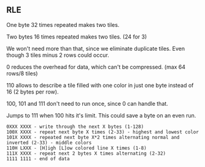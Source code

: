 ## RLE

One byte 32 times repeated makes two tiles.

Two bytes 16 times repeated makes two tiles. (24 for 3)

We won't need more than that, since we eliminate duplicate tiles. Even though 3 tiles minus 2 rows could occur.

0 reduces the overhead for data, which can't be compressed. (max 64 rows/8 tiles)

110 allows to describe a tile filled with one color in just one byte instead of 16 (2 bytes per row).

100, 101 and 111 don't need to run once, since 0 can handle that.

Jumps to 111 when 100 hits it's limit. This could save a byte on an even run.

```
0XXX XXXX - write through the next X bytes (1-128)
100X XXXX - repeat next byte X times (2-33) - highest and lowest color
101X XXXX - repeated next byte X*2 times alternating normal and inverted (2-33) - middle colors
110H LXXX - [H]igh [L]ow colored line X times (1-8)
111X XXXX - repeat next 2 bytes X times alternating (2-32)
1111 1111 - end of data
```
